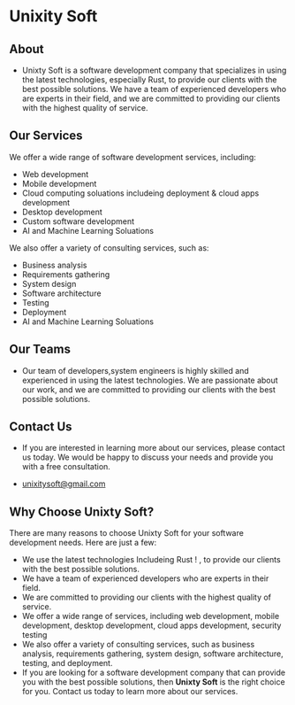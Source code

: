 # Unixity Soft

## About 

- Unixty Soft is a software development company that specializes in using the latest technologies, especially Rust, to provide our clients with the best possible solutions. We have a team of experienced developers who are experts in their field, and we are committed to providing our clients with the highest quality of service.

## Our Services

We offer a wide range of software development services, including:

- Web development
- Mobile development
- Cloud computing soluations includeing deployment & cloud apps development
- Desktop development
- Custom software development
- AI and Machine Learning Soluations


We also offer a variety of consulting services, such as:

- Business analysis
- Requirements gathering
- System design
- Software architecture
- Testing
- Deployment
- AI and Machine Learning Soluations

## Our Teams 

- Our team of developers,system engineers is highly skilled and experienced in using the latest technologies. We are passionate about our work, and we are committed to providing our clients with the best possible solutions.


## Contact Us

- If you are interested in learning more about our services, please contact us today. We would be happy to discuss your needs and provide you with a free consultation.

- unixitysoft@gmail.com

## Why Choose Unixty Soft?

 There are many reasons to choose Unixty Soft for your software development needs. Here are just a few:

- We use the latest technologies Includeing Rust ! , to provide our clients with the best possible solutions.
- We have a team of experienced developers who are experts in their field.
- We are committed to providing our clients with the highest quality of service.
- We offer a wide range of services, including web development, mobile development, desktop development, cloud apps development, security testing  
-  We also offer a variety of consulting services, such as business analysis, requirements gathering, system design, software architecture, testing, and deployment.
- If you are looking for a software development company that can provide you with the best possible solutions, then **Unixty Soft** is the right choice for you. Contact us today to learn more about our services.

